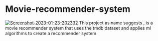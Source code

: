 # Movie-recommender-system
<a href="https://ibb.co/7KS1fj1"><img src="https://i.ibb.co/FzhDrmD/Screenshot-2023-01-23-202332.png" alt="Screenshot-2023-01-23-202332" border="0"></a>
This project as name suggests , is a movie recommender system that uses the tmdb dataset and applies ml algorithms to create a recommender system
